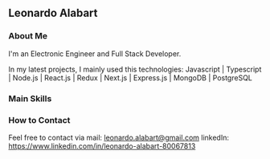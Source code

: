 <!--
**Leonbart/leonbart** is a ✨ _special_ ✨ repository because its `README.md` (this file) appears on your GitHub profile.

Here are some ideas to get you started:

- 🔭 I’m currently working on ...
- 🌱 I’m currently learning ...
- 👯 I’m looking to collaborate on ...
- 🤔 I’m looking for help with ...
- 💬 Ask me about ...
- 📫 How to reach me: ...
- 😄 Pronouns: ...
- ⚡ Fun fact: ...
-->
## Leonardo Alabart

### About Me
I'm an Electronic Engineer and Full Stack Developer.

In my latest projects, I mainly used this technologies:
Javascript | Typescript | Node.js | React.js | Redux | Next.js | Express.js | MongoDB | PostgreSQL

### Main Skills

### How to Contact
Feel free to contact via
mail: leonardo.alabart@gmail.com
linkedIn: https://www.linkedin.com/in/leonardo-alabart-80067813
